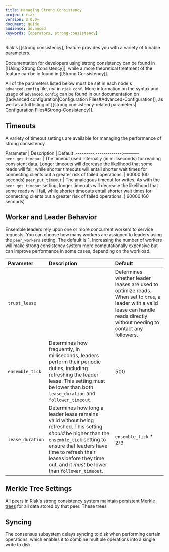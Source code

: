 ```yaml
---
title: Managing Strong Consistency
project: riak
version: 2.0.0+
document: guide
audience: advanced
keywords: [operators, strong-consistency]
---
```


Riak's [[strong consistency]] feature provides you with a variety of
tunable parameters.

Documentation for developers using strong consistency can be found in
[[Using Strong Consistency]], while a more theoretical treatment of the
feature can be in found in [[Strong Consistency]].

All of the parameters listed below must be set in each node's
`advanced.config` file, _not_ in `riak.conf`. More information on the
syntax and usage of `advanced.config` can be found in our documentation
on [[advanced configuration|Configuration Files#Advanced-Configuration]],
as well as a full listing of [[strong consistency-related parameters|
Configuration Files#Strong-Consistency]].

## Timeouts

A variety of timeout settings are available for managing the performance
of strong consistency.

Parameter | Description | Default
:---------:-------------:--------
`peer_get_timeout` | The timeout used internally (in milliseconds) for reading consistent data. Longer timeouts will decrease the likelihood that some reads will fail, while shorter timeouts will entail shorter wait times for connecting clients but a greater risk	of failed operations. | 60000 (60 seconds)
`peer_put_timeout` | The analogous timeout for writes. As with the `peer_get_timeout` setting, longer timeouts will decrease the likelihood that some reads will fail, while shorter timeouts entail shorter wait times for connecting clients but a greater risk of failed operations. | 60000 (60 seconds)

## Worker and Leader Behavior

Ensemble leaders rely upon one or more concurrent workers to service
requests. You can choose how many workers are assigned to leaders using
the `peer_workers` setting. The default is 1. Increasing the number of
workers will make strong consistency system more computationally
expensive but can improve performance in some cases, depending on the
workload.

Parameter | Description | Default
:---------|:------------|:-------
`trust_lease` | | Determines whether leader leases are used to optimize reads. When set to `true`, a leader with a valid lease can handle reads directly without needing to contact any followers.
`ensemble_tick` | Determines how frequently, in milliseconds, leaders perform their periodic duties, including refreshing the leader lease. This setting must be lower than both `lease_duration` and `follower_timeout`. | 500
`lease_duration` | Determines how long a leader lease remains valid without being refreshed. This setting _should_ be higher than the `ensemble_tick` setting to ensure that leaders have time to refresh their leases before they time out, and it _must_ be lower than `follower_timeout`. | `ensemble_tick` * 2/3

## Merkle Tree Settings

All peers in Riak's strong consistency system maintain persistent
[Merkle trees](http://en.wikipedia.org/wiki/Merkle_tree) for all data
stored by that peer. These trees 

## Syncing

The consensus subsystem delays syncing to disk when performing certain
operations, which enables it to combine multiple operations into a
single write to disk.
